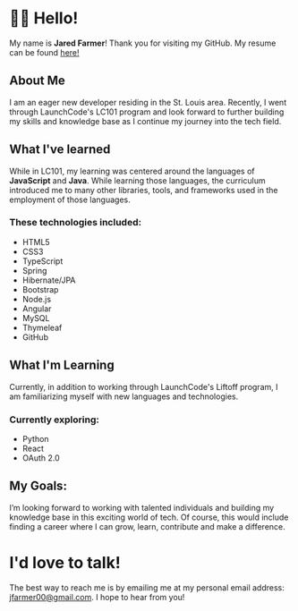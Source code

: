 # :raising_hand_man: Hello!

My name is **Jared Farmer**! Thank you for visiting my GitHub. My resume can be found [here!](https://docs.google.com/document/d/1wxvgtpTNoO8J2vUHvS3lz-vZkHTJzT23yzD5g72HM6U/edit?usp=sharing)

## About Me
I am an eager new developer residing in the St. Louis area. Recently, I went through LaunchCode's LC101 program and look forward to further building my skills and knowledge base as I continue my journey into the tech field.

## What I've learned
While in LC101, my learning was centered around the languages of **JavaScript** and **Java**. While learning those languages, the curriculum introduced me to many other libraries, tools, and frameworks used in the employment of those languages.

### These technologies included:
* HTML5
* CSS3
* TypeScript
* Spring
* Hibernate/JPA
* Bootstrap
* Node.js
* Angular
* MySQL
* Thymeleaf
* GitHub

## What I'm Learning
Currently, in addition to working through LaunchCode's Liftoff program, I am familiarizing myself with new languages and technologies.

### Currently exploring:
* Python
* React
* OAuth 2.0

## My Goals:
I’m looking forward to working with talented individuals and building my knowledge base in this exciting world of tech. Of course, this would include finding a career where I can grow, learn, contribute and make a difference.

# I'd love to talk!

The best way to reach me is by emailing me at my personal email address: jfarmer00@gmail.com. I hope to hear from you!

<!---
JFarm0/JFarm0 is a ✨ special ✨ repository because its `README.md` (this file) appears on your GitHub profile.
You can click the Preview link to take a look at your changes.
--->
